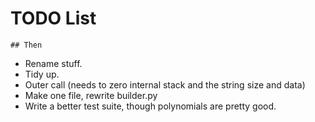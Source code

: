 # TODO List

    ## Then
- Rename stuff.
- Tidy up.
- Outer call (needs to zero internal stack and the string size and data)
- Make one file, rewrite builder.py
- Write a better test suite, though polynomials are pretty good.

